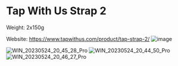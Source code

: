 # Tap With Us Strap 2

Weight: 2x150g

Website: https://www.tapwithus.com/product/tap-strap-2/
![image](https://github.com/EloiStree/ResellingCatalog/assets/20149493/91900c8a-1468-4af5-a361-58483b6cc093)

![WIN_20230524_20_45_28_Pro](https://github.com/EloiStree/ResellingCatalog/assets/20149493/57f7cfbc-a12c-45a0-af13-d8dd7e9afbd7)
![WIN_20230524_20_44_50_Pro](https://github.com/EloiStree/ResellingCatalog/assets/20149493/1e71e284-e69b-4c71-b6f3-cfab65543444)
![WIN_20230524_20_46_27_Pro](https://github.com/EloiStree/ResellingCatalog/assets/20149493/8647fa9e-98b2-4b46-9c84-a206a29e7484)
